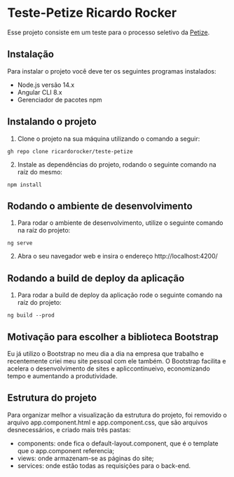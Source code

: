 # Teste-Petize Ricardo Rocker

Esse projeto consiste em um teste para o processo seletivo da [Petize](https://www.petize.com.br/).

## Instalação
Para instalar o projeto você deve ter os seguintes programas instalados:
- Node.js versão 14.x
- Angular CLI 8.x
- Gerenciador de pacotes npm

## Instalando o projeto
1. Clone o projeto na sua máquina utilizando o comando a seguir:
```
gh repo clone ricardorocker/teste-petize
```
2. Instale as dependências do projeto, rodando o seguinte comando na raíz do mesmo:
```
npm install
```

## Rodando o ambiente de desenvolvimento

1. Para rodar o ambiente de desenvolvimento, utilize o seguinte comando na raíz do projeto:
```
ng serve
```
2. Abra o seu navegador web e insira o endereço http://localhost:4200/


## Rodando a build de deploy da aplicação

1. Para rodar a build de deploy da aplicação rode o seguinte comando na raíz do projeto:
```
ng build --prod
```

## Motivação para escolher a biblioteca Bootstrap
Eu já utilizo o Bootstrap no meu dia a dia na empresa que trabalho e recentemente criei meu site pessoal com ele também. O Bootstrap facilita e acelera o desenvolvimento de sites e apliccontinueivo, economizando tempo e aumentando a produtividade.

## Estrutura do projeto

Para organizar melhor a visualização da estrutura do projeto, foi removido o arquivo app.component.html e app.component.css, que são arquivos desnecessários, e criado mais três pastas:

- components: onde fica o default-layout.component, que é o template que o app.component referencia;
- views: onde armazenam-se as páginas do site;
- services: onde estão todas as requisições para o back-end.
